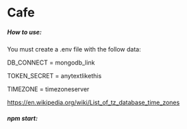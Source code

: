 # Cafe

##### How to use:

You must create a .env file with the follow data:


DB_CONNECT = mongodb_link

TOKEN_SECRET = anytextlikethis

TIMEZONE = timezoneserver

https://en.wikipedia.org/wiki/List_of_tz_database_time_zones

##### npm start:

